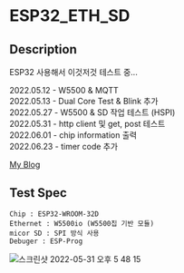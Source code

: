 # ESP32_ETH_SD

## Description
ESP32 사용해서 이것저것 테스트 중...  

2022.05.12 - W5500 & MQTT  
2022.05.13 - Dual Core Test & Blink 추가  
2022.05.27 - W5500 & SD 작업 테스트 (HSPI)  
2022.05.31 - http client 및 get, post 테스트  
2022.06.01 - chip information 출력  
2022.06.23 - timer code 추가  

[My Blog](https://dev91.tistory.com/)


## Test Spec
```
Chip : ESP32-WROOM-32D
Ethernet : W5500io (W5500칩 기반 모듈)
micor SD : SPI 방식 사용
Debuger : ESP-Prog
```


![스크린샷 2022-05-31 오후 5 48 15](https://user-images.githubusercontent.com/38420069/171132855-c896f5bc-011a-4a41-93be-adafc06ef6c2.png)

